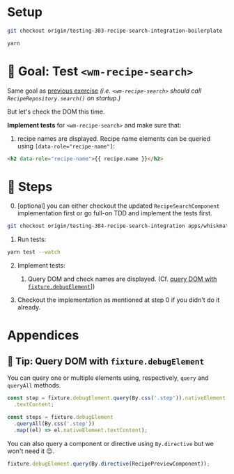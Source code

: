 # Setup

```sh
git checkout origin/testing-303-recipe-search-integration-boilerplate

yarn
```

# 🎯 Goal: Test `<wm-recipe-search>`

Same goal as [previous exercise](301-recipe-search-isolated.md) _(i.e. `<wm-recipe-search>` should call `RecipeRepository.search()` on startup.)_

But let's check the DOM this time.

**Implement tests** for `<wm-recipe-search>` and make sure that:

1. recipe names are displayed. Recipe name elements can be queried using `[data-role="recipe-name"]`:

```html
<h2 data-role="recipe-name">{{ recipe.name }}</h2>
```

# 📝 Steps

0. [optional] you can either checkout the updated `RecipeSearchComponent` implementation first or go full-on TDD and implement the tests first.
```sh
git checkout origin/testing-304-recipe-search-integration apps/whiskmate/src/app/recipe/recipe-search.component.ts
```

1. Run tests:

```sh
yarn test --watch
```

2. Implement tests:

   1. Query DOM and check names are displayed. (Cf. [query DOM with `fixture.debugElement`](#-tip-query-dom-with-fixturedebugelement)])

3. Checkout the implementation as mentioned at step 0 if you didn't do it already.

# Appendices

## 🎁 Tip: Query DOM with `fixture.debugElement`

You can query one or multiple elements using, respectively, `query` and `queryAll` methods.

```ts
const step = fixture.debugElement.query(By.css('.step')).nativeElement
  .textContent;

const steps = fixture.debugElement
  .queryAll(By.css('.step'))
  .map((el) => el.nativeElement.textContent);
```

You can also query a component or directive using `By.directive` but we won't need it 😉.

```ts
fixture.debugElement.query(By.directive(RecipePreviewComponent));
```
